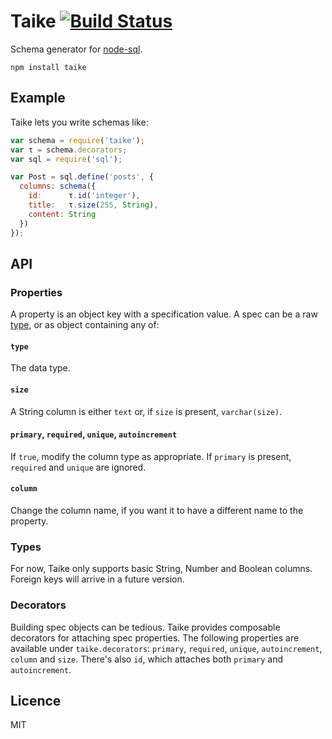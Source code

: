 # Taike [![Build Status](https://travis-ci.org/quarterto/Taike.svg)](https://travis-ci.org/quarterto/Taike)

Schema generator for [node-sql](https://github.com/brianc/node-sql).

```
npm install taike
```

## Example
Taike lets you write schemas like:

```javascript
var schema = require('taike');
var τ = schema.decorators;
var sql = require('sql');

var Post = sql.define('posts', {
  columns: schema({
    id:      τ.id('integer'),
    title:   τ.size(255, String),
    content: String
  })
});
```

## API
### Properties
A property is an object key with a specification value. A spec can be a raw [type](#Types), or as object containing any of:

#### `type`
The data type.
#### `size`
A String column is either `text` or, if `size` is present, `varchar(size)`.
#### `primary`, `required`, `unique`, `autoincrement`
If `true`, modify the column type as appropriate. If `primary` is present, `required` and `unique` are ignored.
#### `column`
Change the column name, if you want it to have a different name to the property.

### Types
For now, Taike only supports basic String, Number and Boolean columns. Foreign keys will arrive in a future version.

### Decorators
Building spec objects can be tedious. Taike provides composable decorators for attaching spec properties. The following properties are available under `taike.decorators`: `primary`, `required`, `unique`, `autoincrement`, `column` and `size`. There's also `id`, which attaches both `primary` and `autoincrement`.

## Licence
MIT
